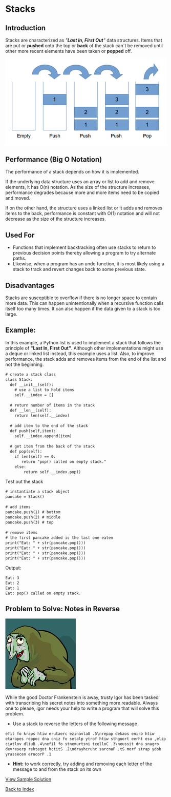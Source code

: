 # Stacks
## Introduction
Stacks are characterized as *"**Last In, First Out**"* data structures. Items that are put or **pushed** onto the top or **back** of the stack can´t be removed until other more recent elements have been taken or **popped** off.

![image](images/stack.png)

## Performance (Big O Notation)
The performance of a stack depends on how it is implemented. 

If the underlying data structure uses an array or list to add and remove elements, it has O(n) notation.  As the size of the structure increases, performance degrades because more and more items need to be copied and moved. 

If on the other hand, the structure uses a linked list or it adds and removes items to the back, performance is constant with O(1) notation and will not decrease as the size of the structure increases.

## Used For
+ Functions that implement backtracking often use stacks to return to previous decision points thereby allowing a program to try alternate paths. 
+ Likewise, when a program has an undo function, it is most likely using a stack to track and revert changes back to some previous state.

## Disadvantages
Stacks are susceptible to overflow if there is no longer space to contain more data. This can happen unintentionally when a recursive function calls itself too many times. It can also happen if the data given to a stack is too large.

## Example: 
In this example, a Python list is used to implement a stack that follows the principle of **"Last In, First Out"**. Although other implementations might use a deque or linked list instead, this example uses a list. Also, to improve performance, the stack adds and removes items from the end of the list and not the beginning.

```
# create a stack class
class Stack:
  def __init__(self):
    # use a list to hold items
    self.__index = []

  # return number of items in the stack
  def __len__(self):
    return len(self.__index)

  # add item to the end of the stack
  def push(self,item):
    self.__index.append(item)

  # get item from the back of the stack
  def pop(self):
    if len(self) == 0:
       return "pop() called on empty stack."
    else:
        return self.__index.pop()
```

Test out the stack
```
# instantiate a stack object
pancake = Stack()

# add items
pancake.push(1) # bottom
pancake.push(2) # middle
pancake.push(3) # top

# remove items
# the first pancake added is the last one eaten
print("Eat: " + str(pancake.pop()))
print("Eat: " + str(pancake.pop()))
print("Eat: " + str(pancake.pop()))
print("Eat: " + str(pancake.pop()))
```

Output:
```
Eat: 3
Eat: 2
Eat: 1
Eat: pop() called on empty stack.
```
## Problem to Solve: Notes in Reverse

![image](images/igor.png)

While the good Doctor Frankenstein is away, trusty Igor has been tasked with transcribing his secret notes into something more readable. Always one to please, Igor needs your help to write a program that will solve this problem.

+ Use a stack to reverse the letters of the following message

```
efil fo kraps htiw erutaerc ezinavlaG .5\nrepap dekaos enirb htiw etarapes reppoc dna cniz fo setalp ytrof htiw sthguort eerht esu ,elip ciatlov dliuB .4\nefil fo stnemurtsni tcelloC .3\neussit dna snagro devreserp rehtegot hctitS .2\ndrayhcruhc sarcnaP .tS morf strap ydob yrassecen erucorP .1
```
 
+ **Hint:** to work correctly, try adding and removing each letter of the message to and from the stack on its own

[View Sample Solution](stack_solution.py)

[Back to Index](0-welcome.md)